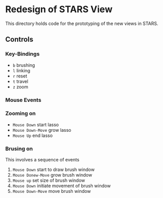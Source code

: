 # Redesign of STARS View

This directory holds code for the prototyping of the new views in STARS.




## Controls

### Key-Bindings

 - `b` brushing
 - `l` linking
 - `r` reset
 - `t` travel
 - `z` zoom

### Mouse Events

### Zooming on

 - `Mouse Down` start lasso
 - `Mouse Down-Move` grow lasso
 - `Mouse Up` end lasso


### Brusing on

This involves a sequence of events

 1. `Mouse Down` start to draw brush window
 2. `Mouse Donew-Move` grow brush window
 3. `Mouse up` set size of brush window
 4. `Mouse Down` initiate movement of brush window
 5. `Mouse Down-Move` move brush window
